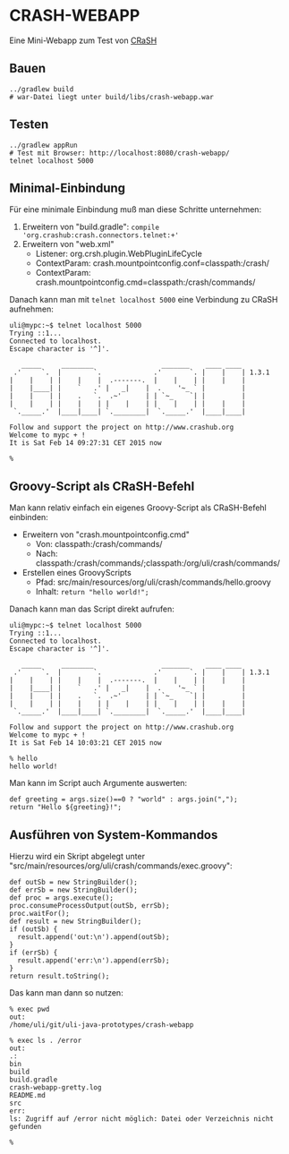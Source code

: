 CRASH-WEBAPP
============

Eine Mini-Webapp zum Test von [CRaSH](http://www.crashub.org)

Bauen
-----

```
../gradlew build
# war-Datei liegt unter build/libs/crash-webapp.war
```

Testen
------

```
../gradlew appRun
# Test mit Browser: http://localhost:8080/crash-webapp/
telnet localhost 5000
```

Minimal-Einbindung
------------------

Für eine minimale Einbindung muß man diese Schritte unternehmen:

1. Erweitern von "build.gradle": `compile 'org.crashub:crash.connectors.telnet:+'`
2. Erweitern von "web.xml"
    * Listener: org.crsh.plugin.WebPluginLifeCycle
    * ContextParam: crash.mountpointconfig.conf=classpath:/crash/
    * ContextParam: crash.mountpointconfig.cmd=classpath:/crash/commands/

Danach kann man mit `telnet localhost 5000` eine Verbindung zu CRaSH aufnehmen:

```
uli@mypc:~$ telnet localhost 5000
Trying ::1...
Connected to localhost.
Escape character is '^]'.

   _____     ________                 _______    ____ ____
 .'     `.  |        `.             .'       `. |    |    | 1.3.1
|    |    | |    |    |  .-------.  |    |    | |    |    |
|    |____| |    `   .' |   _|    |  .    '~_ ` |         |
|    |    | |    .   `.  .~'      | | `~_    `| |         |
|    |    | |    |    | |    |    | |    |    | |    |    |
 `._____.'  |____|____| `.________|  `._____.'  |____|____|

Follow and support the project on http://www.crashub.org
Welcome to mypc + !
It is Sat Feb 14 09:27:31 CET 2015 now

% 
```

Groovy-Script als CRaSH-Befehl
------------------------------

Man kann relativ einfach ein eigenes Groovy-Script als CRaSH-Befehl einbinden:

* Erweitern von "crash.mountpointconfig.cmd"
    * Von: classpath:/crash/commands/
    * Nach: classpath:/crash/commands/;classpath:/org/uli/crash/commands/
* Erstellen eines GroovyScripts
    * Pfad: src/main/resources/org/uli/crash/commands/hello.groovy
    * Inhalt: `return "hello world!";`

Danach kann man das Script direkt aufrufen:

```
uli@mypc:~$ telnet localhost 5000
Trying ::1...
Connected to localhost.
Escape character is '^]'.

   _____     ________                 _______    ____ ____
 .'     `.  |        `.             .'       `. |    |    | 1.3.1
|    |    | |    |    |  .-------.  |    |    | |    |    |
|    |____| |    `   .' |   _|    |  .    '~_ ` |         |
|    |    | |    .   `.  .~'      | | `~_    `| |         |
|    |    | |    |    | |    |    | |    |    | |    |    |
 `._____.'  |____|____| `.________|  `._____.'  |____|____|

Follow and support the project on http://www.crashub.org
Welcome to mypc + !
It is Sat Feb 14 10:03:21 CET 2015 now

% hello
hello world!
```

Man kann im Script auch Argumente auswerten:

```
def greeting = args.size()==0 ? "world" : args.join(",");
return "Hello ${greeting}!";
```

Ausführen von System-Kommandos
------------------------------

Hierzu wird ein Skript abgelegt unter "src/main/resources/org/uli/crash/commands/exec.groovy":

```
def outSb = new StringBuilder();
def errSb = new StringBuilder();
def proc = args.execute();
proc.consumeProcessOutput(outSb, errSb);
proc.waitFor();
def result = new StringBuilder();
if (outSb) {
  result.append('out:\n').append(outSb);
}
if (errSb) {
  result.append('err:\n').append(errSb);
}
return result.toString();
```

Das kann man dann so nutzen:

```
% exec pwd
out:
/home/uli/git/uli-java-prototypes/crash-webapp

% exec ls . /error
out:
.:
bin
build
build.gradle
crash-webapp-gretty.log
README.md
src
err:
ls: Zugriff auf /error nicht möglich: Datei oder Verzeichnis nicht gefunden

%
```
